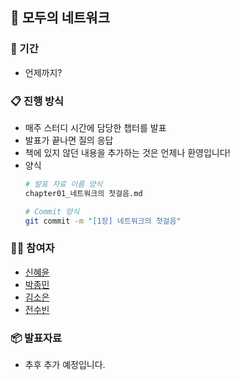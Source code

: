 ## 📖 모두의 네트워크

### 📅 기간
- 언제까지?

### 📋 진행 방식
- 매주 스터디 시간에 담당한 챕터를 발표
- 발표가 끝나면 질의 응답
- 책에 있지 않던 내용을 추가하는 것은 언제나 환영입니다!
- 양식
  ```bash
  # 발표 자료 이름 양식
  chapter01_네트워크의 첫걸음.md

  # Commit 양식
  git commit -m "[1장] 네트워크의 첫걸음"
  ```

### 🧑‍💻 참여자
- [신혜윤](https://github.com/hyeyoonS)
- [박종민](https://github.com/qooktree1)
- [김소은](https://github.com/summerkimm)
- [전수빈](https://github.com/SoobinJ)


### 📦️ 발표자료
- 추후 추가 예정입니다.